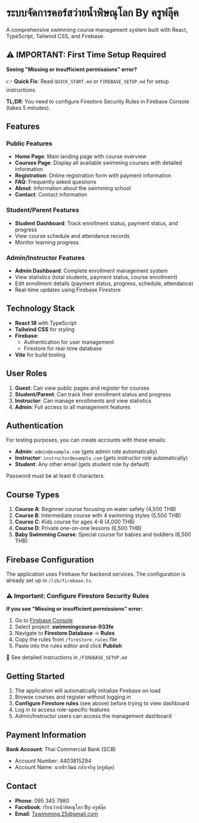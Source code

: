 # ระบบจัดการคอร์สว่ายน้ำพิษณุโลก By ครูฟลุ๊ค

A comprehensive swimming course management system built with React, TypeScript, Tailwind CSS, and Firebase.

## ⚠️ IMPORTANT: First Time Setup Required

**Seeing "Missing or insufficient permissions" error?**

👉 **Quick Fix**: Read `QUICK_START.md` or `FIREBASE_SETUP.md` for setup instructions.

**TL;DR**: You need to configure Firestore Security Rules in Firebase Console (takes 5 minutes).

## Features

### Public Features
- **Home Page**: Main landing page with course overview
- **Courses Page**: Display all available swimming courses with detailed information
- **Registration**: Online registration form with payment information
- **FAQ**: Frequently asked questions
- **About**: Information about the swimming school
- **Contact**: Contact information

### Student/Parent Features
- **Student Dashboard**: Track enrollment status, payment status, and progress
- View course schedule and attendance records
- Monitor learning progress

### Admin/Instructor Features
- **Admin Dashboard**: Complete enrollment management system
- View statistics (total students, payment status, course enrollment)
- Edit enrollment details (payment status, progress, schedule, attendance)
- Real-time updates using Firebase Firestore

## Technology Stack

- **React 18** with TypeScript
- **Tailwind CSS** for styling
- **Firebase**:
  - Authentication for user management
  - Firestore for real-time database
- **Vite** for build tooling

## User Roles

1. **Guest**: Can view public pages and register for courses
2. **Student/Parent**: Can track their enrollment status and progress
3. **Instructor**: Can manage enrollments and view statistics
4. **Admin**: Full access to all management features

## Authentication

For testing purposes, you can create accounts with these emails:
- **Admin**: `admin@example.com` (gets admin role automatically)
- **Instructor**: `instructor@example.com` (gets instructor role automatically)
- **Student**: Any other email (gets student role by default)

Password must be at least 6 characters.

## Course Types

1. **Course A**: Beginner course focusing on water safety (4,500 THB)
2. **Course B**: Intermediate course with 4 swimming styles (5,500 THB)
3. **Course C**: Kids course for ages 4-8 (4,000 THB)
4. **Course D**: Private one-on-one lessons (6,500 THB)
5. **Baby Swimming Course**: Special course for babies and toddlers (6,500 THB)

## Firebase Configuration

The application uses Firebase for backend services. The configuration is already set up in `/lib/firebase.ts`.

### ⚠️ Important: Configure Firestore Security Rules

**If you see "Missing or insufficient permissions" error:**

1. Go to [Firebase Console](https://console.firebase.google.com/)
2. Select project: **swimmingcourse-933fe**
3. Navigate to **Firestore Database** → **Rules**
4. Copy the rules from `/firestore.rules` file
5. Paste into the rules editor and click **Publish**

📖 See detailed instructions in `/FIREBASE_SETUP.md`

## Getting Started

1. The application will automatically initialize Firebase on load
2. Browse courses and register without logging in
3. **Configure Firestore rules** (see above) before trying to view dashboard
4. Log in to access role-specific features
5. Admin/Instructor users can access the management dashboard

## Payment Information

**Bank Account**: Thai Commercial Bank (SCB)
- Account Number: 4403815294
- Account Name: นายธีรวัฒน์ กล่ำเจริญ (ครูฟลุค)

## Contact

- **Phone**: 095 345 7980
- **Facebook**: เรียนว่ายน้ำพิษณุโลก By ครูฟลุ๊ค
- **Email**: Tswimming.25@gmail.com
